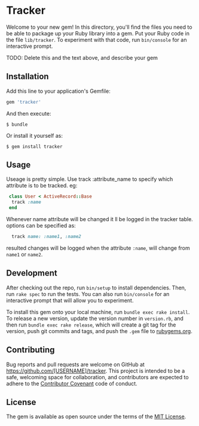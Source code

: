 # Tracker

Welcome to your new gem! In this directory, you'll find the files you need to be able to package up your Ruby library into a gem. Put your Ruby code in the file `lib/tracker`. To experiment with that code, run `bin/console` for an interactive prompt.

TODO: Delete this and the text above, and describe your gem

## Installation

Add this line to your application's Gemfile:

```ruby
gem 'tracker'
```

And then execute:

    $ bundle

Or install it yourself as:

    $ gem install tracker

## Usage

 Useage is pretty simple.
 Use 
  track :attribute_name
 to specify which attribute is to be tracked. eg:
  ````ruby
   class User < ActiveRecord::Base
    track :name
   end
  ````
 Whenever name attribute will be changed it ll be logged in the tracker table.
 options can be specified as:
  ````ruby
    track name: :name1, :name2
  ````
  resulted changes will be logged when the attribute `:name`, will change from `name1` or `name2`.
  
## Development

After checking out the repo, run `bin/setup` to install dependencies. Then, run `rake spec` to run the tests. You can also run `bin/console` for an interactive prompt that will allow you to experiment.

To install this gem onto your local machine, run `bundle exec rake install`. To release a new version, update the version number in `version.rb`, and then run `bundle exec rake release`, which will create a git tag for the version, push git commits and tags, and push the `.gem` file to [rubygems.org](https://rubygems.org).

## Contributing

Bug reports and pull requests are welcome on GitHub at https://github.com/[USERNAME]/tracker. This project is intended to be a safe, welcoming space for collaboration, and contributors are expected to adhere to the [Contributor Covenant](http://contributor-covenant.org) code of conduct.


## License

The gem is available as open source under the terms of the [MIT License](http://opensource.org/licenses/MIT).

